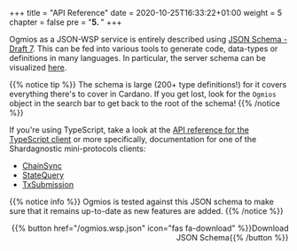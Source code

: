 +++
title = "API Reference"
date = 2020-10-25T16:33:22+01:00
weight = 5
chapter = false
pre = "<b>5. </b>"
+++

Ogmios as a JSON-WSP service is entirely described using [JSON Schema - Draft 7](https://json-schema.org/). This can be fed into various tools to generate code, data-types or definitions in many languages. In particular, the server schema can be visualized [here](/api/interfaces/_bcc_ogmios_schema.Ogmios.html).

{{% notice tip %}}
The schema is large (200+ type definitions!) for it covers everything there's to cover in Cardano. If you get lost, look for the `Ogmios` object in the search bar to get back to the root of the schema!
{{% /notice %}}

If you're using TypeScript, take a look at the [API reference for the TypeScript client](/api/modules/_bcc_ogmios_client.html) or more specifically, documentation for one of the Shardagnostic mini-protocols clients:

- [ChainSync](/api/modules/_bcc_ogmios_client.ChainSync.html)
- [StateQuery](/api/modules/_bcc_ogmios_client.StateQuery.html)
- [TxSubmission](/api/modules/_bcc_ogmios_client.TxSubmission.html)

{{% notice info %}}
Ogmios is tested against this JSON schema to make sure that it remains up-to-date as new features are added.
{{% /notice %}}

<p align="right">
  {{% button href="/ogmios.wsp.json" icon="fas fa-download" %}}Download JSON Schema{{% /button %}}
</p>
